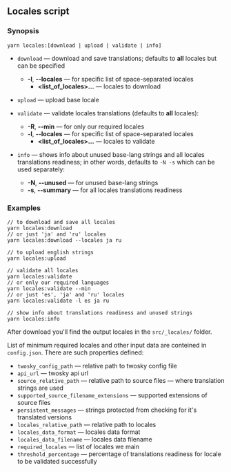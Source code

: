 ## Locales script

### Synopsis
```
yarn locales:[download | upload | validate | info]
```

- `download` — download and save translations; defaults to **all** locales but can be specified
  - **-l**, **--locales** — for specific list of space-separated locales
    - **<list_of_locales>...** — locales to download

- `upload` — upload base locale

- `validate` — validate locales translations (defaults to **all** locales):
  - **-R**, **--min** — for only our required locales
  - **-l**, **--locales** — for specific list of space-separated locales
    - **<list_of_locales>...** — locales to validate

- `info` — shows info about unused base-lang strings and all locales translations readiness; in other words, defaults to `-N -s` which can be used separately:
  - **-N**, **--unused** — for unused base-lang strings
  - **-s**, **--summary** — for all locales translations readiness

### Examples
```
// to download and save all locales
yarn locales:download
// or just 'ja' and 'ru' locales
yarn locales:download --locales ja ru

// to upload english strings
yarn locales:upload

// validate all locales
yarn locales:validate
// or only our required languages
yarn locales:validate --min
// or just 'es', 'ja' and 'ru' locales
yarn locales:validate -l es ja ru

// show info about translations readiness and unused strings
yarn locales:info
```

After download you'll find the output locales in the `src/_locales/` folder.

List of minimum required locales and other input data are conteined in `config.json`. There are such properties defined:
- `twosky_config_path` — relative path to twosky config file
- `api_url` — twosky api url
- `source_relative_path` — relative path to source files — where translation strings are used
- `supported_source_filename_extensions` — supported extensions of source files
- `persistent_messages` — strings protected from checking for it's translated versions
- `locales_relative_path` — relative path to locales
- `locales_data_format` — locales data format
- `locales_data_filename` — locales data filename
- `required_locales` — list of locales we main
- `threshold_percentage` — percentage of translations readiness for locale to be validated successfully
